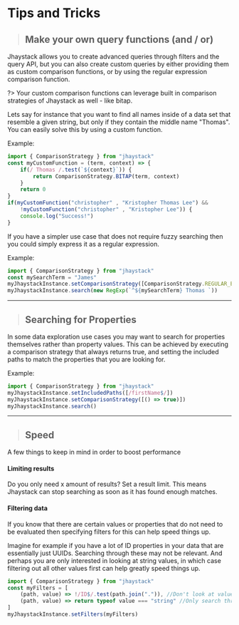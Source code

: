 # Tips and Tricks

> ## Make your own query functions (and / or)

Jhaystack allows you to create advanced queries through filters and the query API, but you can also create custom queries by either providing them as custom comparison functions, or by using the regular expression comparison function.

?> Your custom comparison functions can leverage built in comparison strategies of Jhaystack as well - like bitap.

Lets say for instance that you want to find all names inside of a data set that resemble a given string, but only if they contain the middle name "Thomas". You can easily solve this by using a custom function.

Example:
```javascript
import { ComparisonStrategy } from "jhaystack"
const myCustomFunction = (term, context) => {
    if(/ Thomas /.test(`${context}`)) {
        return ComparisonStrategy.BITAP(term, context)
    }
    return 0
}
if(myCustomFunction("christopher" , "Kristopher Thomas Lee") &&
    !myCustomFunction("christopher" , "Kristopher Lee")) {
    console.log("Success!")
}
```

If you have a simpler use case that does not require fuzzy searching then you could simply express it as a regular expression.

Example:
```javascript
import { ComparisonStrategy } from "jhaystack"
const mySearchTerm = "James"
myJhaystackInstance.setComparisonStrategy([ComparisonStrategy.REGULAR_EXPRESSION])
myJhaystackInstance.search(new RegExp(`^${mySearchTerm} Thomas `))
```

---

> ## Searching for Properties

In some data exploration use cases you may want to search for properties themselves rather than property values. This can be achieved by executing a comparison strategy that always returns true, and setting the included paths to match the properties that you are looking for.

Example:
```javascript
import { ComparisonStrategy } from "jhaystack"
myJhaystackInstance.setIncludedPaths([/firstName$/])
myJhaystackInstance.setComparisonStrategy([() => true)])
myJhaystackInstance.search()
```

---

> ## Speed

A few things to keep in mind in order to boost performance

#### Limiting results
Do you only need x amount of results? Set a result limit. This means Jhaystack can stop searching as soon as it has found enough matches.

#### Filtering data
If you know that there are certain values or properties that do not need to be evaluated then specifying filters for this can help speed things up.

Imagine for example if you have a lot of ID properties in your data that are essentially just UUIDs. Searching through these may not be relevant. And perhaps you are only interested in looking at string values, in which case filtering out all other values first can help greatly speed things up.

```javascript
import { ComparisonStrategy } from "jhaystack"
const myFilters = [
    (path, value) => !/ID$/.test(path.join(".")), //Don't look at values where the property ends with "ID"
    (path, value) => return typeof value === "string" //Only search through string values
]
myJhaystackInstance.setFilters(myFilters)
```
